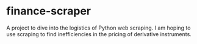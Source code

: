 # finance-scraper
A project to dive into the logistics of Python web scraping. I am hoping to use scraping to find inefficiencies in the pricing of derivative instruments.

